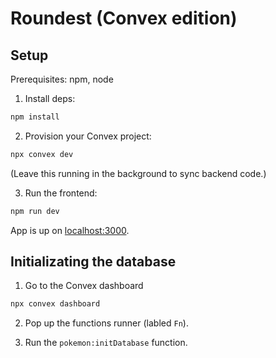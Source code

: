 # Roundest (Convex edition)

## Setup

Prerequisites: npm, node

1. Install deps:

```bash
npm install
```

2. Provision your Convex project:

```bash
npx convex dev
```

(Leave this running in the background to sync backend code.)

3. Run the frontend:

```bash
npm run dev
```

App is up on [localhost:3000](http://localhost:3000).

## Initializating the database

1. Go to the Convex dashboard

```bash
npx convex dashboard
```

2. Pop up the functions runner (labled `Fn`).

3. Run the `pokemon:initDatabase` function.

